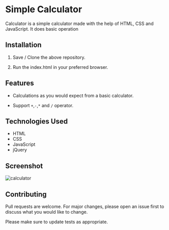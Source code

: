 # Simple Calculator

Calculator is a simple calculator made with the help of HTML, CSS and JavaScript.
It does basic operation 


## Installation

1) Save / Clone the above repository.

2) Run the index.html in your preferred browser.


## Features

* Calculations as you would expect from a basic calculator.

* Support `+`,`-`,`*` and `/` operator.

## Technologies Used

* HTML
* CSS 
* JavaScript
* jQuery

## Screenshot

![calculator](https://github.com/shradhaagarwal01/Calculator/blob/master/calculator/calculator.PNG?raw=true "Simple Calculator")

## Contributing

Pull requests are welcome. For major changes, please open an issue first to discuss what you would like to change.

Please make sure to update tests as appropriate.

